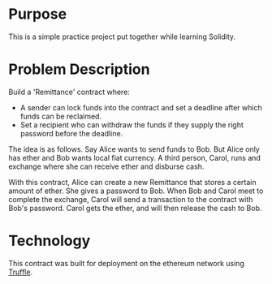 Purpose
===

This is a simple practice project put together while learning Solidity.

Problem Description
===
Build a 'Remittance' contract where:
* A sender can lock funds into the contract and set a deadline after which funds can be reclaimed.
* Set a recipient who can withdraw the funds if they supply the right password before the deadline.

The idea is as follows.  Say Alice wants to send funds to Bob.  But Alice only has ether and Bob wants local fiat currency.
A third person, Carol, runs and exchange where she can receive ether and disburse cash.  

With this contract, Alice can create a new Remittance that stores a certain amount of ether.  She
gives a password to Bob.  When Bob and Carol meet to complete the exchange, Carol will send a transaction
to the contract with Bob's password.  Carol gets the ether, and will then release the cash to Bob.

Technology
===
This contract was built for deployment on the ethereum network using [Truffle](http://truffleframework.com/).
